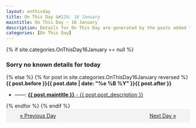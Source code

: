 ```yaml
---
layout: onthisday
title: On This Day &#124; 16 January
maintitle: On This Day — 16 January
description: Details for On This Day are generated by the posts added to the website so the content is subject to changes/updates over time.
categories: [On This Day]
---
```


{% if site.categories.OnThisDay16January == null %}
<h3>Sorry no known details for today</h3>
{% else %}
{% for post in site.categories.OnThisDay16January reversed %}
<strong>{{ post.before }}{{ post.date | date: "%e %B %Y" }}{{ post.after }}</strong>
<ul>
<li> ——: <a class="{{ post.class }}" href="{{ post.url }}"><strong>{{ post.maintitle }}</strong> - {{ post.post_description }}</a></li>
</ul>
{% endfor %}
{% endif %}

<div style="background-color: #f3f3f3; padding: 10px; border-radius: 5px; text-align: center; display: flex; justify-content: space-evenly;">
<a href="/onthisday/01/01-15">« Previous Day</a>
<span style="visibility:hidden;">[ Visit Leap Year February 29 ]</span>
<a href="/onthisday/01/01-17">Next Day »</a>
</div>
